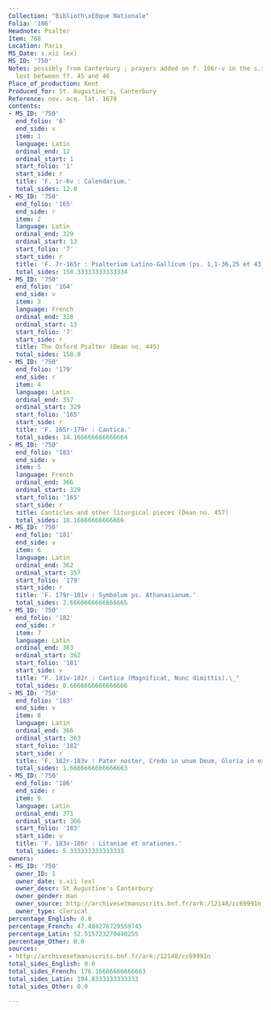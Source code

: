 ```yaml
---
Collection: "Biblioth\xE8que Nationale"
Folia: '186'
Headnote: Psalter
Item: 768
Location: Paris
MS_Date: s.xii (ex)
MS_ID: '750'
Notes: possibly from Canterbury ; prayers added on f. 186r-v in the s.xv; some leaves
  lost between ff. 45 and 46
Place_of_production: Kent
Produced_for: St. Augustine's, Canterbury
Reference: nov. acq. lat. 1670
contents:
- MS_ID: '750'
  end_folio: '6'
  end_side: v
  item: 1
  language: Latin
  ordinal_end: 12
  ordinal_start: 1
  start_folio: '1'
  start_side: r
  title: 'F. 1r-6v : Calendarium.'
  total_sides: 12.0
- MS_ID: '750'
  end_folio: '165'
  end_side: r
  item: 2
  language: Latin
  ordinal_end: 329
  ordinal_start: 13
  start_folio: '7'
  start_side: r
  title: 'F. 7r-165r : Psalterium Latino-Gallicum (ps. 1,1-36,25 et 43,22-150,6).'
  total_sides: 158.33333333333334
- MS_ID: '750'
  end_folio: '164'
  end_side: v
  item: 3
  language: French
  ordinal_end: 328
  ordinal_start: 13
  start_folio: '7'
  start_side: r
  title: The Oxford Psalter (Dean no. 445)
  total_sides: 158.0
- MS_ID: '750'
  end_folio: '179'
  end_side: r
  item: 4
  language: Latin
  ordinal_end: 357
  ordinal_start: 329
  start_folio: '165'
  start_side: r
  title: 'F. 165r-179r : Cantica.'
  total_sides: 14.166666666666664
- MS_ID: '750'
  end_folio: '183'
  end_side: v
  item: 5
  language: French
  ordinal_end: 366
  ordinal_start: 329
  start_folio: '165'
  start_side: r
  title: Canticles and other liturgical pieces (Dean no. 457)
  total_sides: 18.16666666666666
- MS_ID: '750'
  end_folio: '181'
  end_side: v
  item: 6
  language: Latin
  ordinal_end: 362
  ordinal_start: 357
  start_folio: '179'
  start_side: r
  title: 'F. 179r-181v : Symbolum ps. Athanasianum.'
  total_sides: 2.6666666666666665
- MS_ID: '750'
  end_folio: '182'
  end_side: r
  item: 7
  language: Latin
  ordinal_end: 363
  ordinal_start: 362
  start_folio: '181'
  start_side: v
  title: "F. 181v-182r : Cantica (Magnificat, Nunc dimittis).\_"
  total_sides: 0.6666666666666666
- MS_ID: '750'
  end_folio: '183'
  end_side: v
  item: 8
  language: Latin
  ordinal_end: 366
  ordinal_start: 363
  start_folio: '182'
  start_side: r
  title: 'F. 182r-183v : Pater noster, Credo in unum Deum, Gloria in excelsis.'
  total_sides: 1.6666666666666663
- MS_ID: '750'
  end_folio: '186'
  end_side: r
  item: 9
  language: Latin
  ordinal_end: 371
  ordinal_start: 366
  start_folio: '183'
  start_side: v
  title: 'F. 183v-186r : Litaniae et orationes.'
  total_sides: 5.333333333333333
owners:
- MS_ID: '750'
  owner_ID: 1
  owner_date: s.xii (ex)
  owner_descr: St Augustine's Canterbury
  owner_gender: man
  owner_source: http://archivesetmanuscrits.bnf.fr/ark:/12148/cc69991n
  owner_type: clerical
percentage_English: 0.0
percentage_French: 47.484276729559745
percentage_Latin: 52.515723270440255
percentage_Other: 0.0
sources:
- http://archivesetmanuscrits.bnf.fr/ark:/12148/cc69991n
total_sides_English: 0.0
total_sides_French: 176.16666666666663
total_sides_Latin: 194.8333333333333
total_sides_Other: 0.0

---
```

